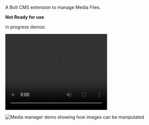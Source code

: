 A Bolt CMS extension to manage Media Files.  

**Not Ready for use**  

in progress demos:  

<video width="320" height="240" controls>
  <source src="srceenshots/demo.mp4" type="video/mp4">
</video>


![Media manager demo showing how images can be manipulated](screenshots/demo.gif "Bolt Media manager demo")
